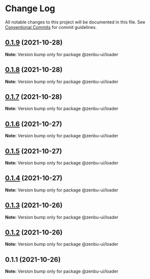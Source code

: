 # Change Log

All notable changes to this project will be documented in this file.
See [Conventional Commits](https://conventionalcommits.org) for commit guidelines.

## [0.1.9](https://github.com/KodepandaID/zenbu-ui/compare/@zenbu-ui/loader@0.1.8...@zenbu-ui/loader@0.1.9) (2021-10-28)

**Note:** Version bump only for package @zenbu-ui/loader





## [0.1.8](https://github.com/KodepandaID/zenbu-ui/compare/@zenbu-ui/loader@0.1.7...@zenbu-ui/loader@0.1.8) (2021-10-28)

**Note:** Version bump only for package @zenbu-ui/loader





## [0.1.7](https://github.com/KodepandaID/zenbu-ui/compare/@zenbu-ui/loader@0.1.6...@zenbu-ui/loader@0.1.7) (2021-10-28)

**Note:** Version bump only for package @zenbu-ui/loader





## [0.1.6](https://github.com/KodepandaID/zenbu-ui/compare/@zenbu-ui/loader@0.1.5...@zenbu-ui/loader@0.1.6) (2021-10-27)

**Note:** Version bump only for package @zenbu-ui/loader





## [0.1.5](https://github.com/KodepandaID/zenbu-ui/compare/@zenbu-ui/loader@0.1.4...@zenbu-ui/loader@0.1.5) (2021-10-27)

**Note:** Version bump only for package @zenbu-ui/loader





## [0.1.4](https://github.com/KodepandaID/zenbu-ui/compare/@zenbu-ui/loader@0.1.3...@zenbu-ui/loader@0.1.4) (2021-10-27)

**Note:** Version bump only for package @zenbu-ui/loader





## [0.1.3](https://github.com/KodepandaID/zenbu-ui/compare/@zenbu-ui/loader@0.1.2...@zenbu-ui/loader@0.1.3) (2021-10-26)

**Note:** Version bump only for package @zenbu-ui/loader





## [0.1.2](https://github.com/KodepandaID/zenbu-ui/compare/@zenbu-ui/loader@0.1.1...@zenbu-ui/loader@0.1.2) (2021-10-26)

**Note:** Version bump only for package @zenbu-ui/loader





## 0.1.1 (2021-10-26)

**Note:** Version bump only for package @zenbu-ui/loader
